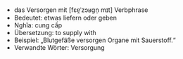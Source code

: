 - das Versorgen mit [fɛɐ̯ˈzɔʁɡn̩ mɪt]	Verbphrase
- Bedeutet: etwas liefern oder geben
- Nghĩa: cung cấp
- Übersetzung: to supply with
- Beispiel: „Blutgefäße versorgen Organe mit Sauerstoff.“
- Verwandte Wörter: Versorgung